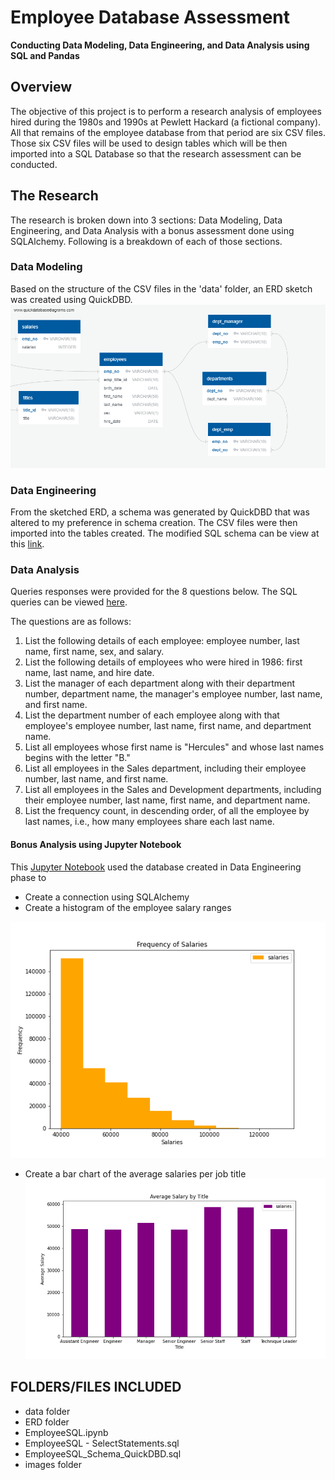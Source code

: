 # Employee Database Assessment
**Conducting Data Modeling, Data Engineering, and Data Analysis using SQL and Pandas**

## Overview
The objective of this project is to perform a research analysis of employees hired during the 1980s and 1990s at Pewlett Hackard (a fictional company). All that remains of the employee database from that period are six CSV files. Those six CSV files will be used to design tables which will be then imported into a SQL Database so that the research assessment can be conducted.

## The Research
The research is broken down into 3 sections: Data Modeling, Data Engineering, and Data Analysis with a bonus assessment done using SQLAlchemy. Following is a breakdown of each of those sections.

### Data Modeling
Based on the structure of the CSV files in the 'data' folder, an ERD sketch was created using QuickDBD.
<img src="https://github.com/WayBurke/EmployeeDatabase_SQL/blob/main/EmployeeSQL/ERD/QuickDBD-export.png">

### Data Engineering
From the sketched ERD, a schema was generated by QuickDBD that was altered to my preference in schema creation. The CSV files were then imported into the tables created. The modified SQL schema can be view at this [link](https://github.com/WayBurke/EmployeeDatabase_SQL/blob/main/EmployeeSQL/EmployeeSQL_Schema_QuickDBD.sql).

### Data Analysis
Queries responses were provided for the 8 questions below. The SQL queries can be viewed [here](https://github.com/WayBurke/EmployeeDatabase_SQL/blob/main/EmployeeSQL/EmployeeSQL%20-%20SelectStatements.sql).

The questions are as follows:
  1. List the following details of each employee: employee number, last name, first name, sex, and salary.
  2. List the following details of employees who were hired in 1986: first name, last name, and hire date.
  3. List the manager of each department along with their department number, department name, the manager's employee number, last name, and first name.
  4. List the department number of each employee along with that employee's employee number, last name, first name, and department name.
  5. List all employees whose first name is "Hercules" and whose last names begins with the letter "B."
  6. List all employees in the Sales department, including their employee number, last name, and first name.
  7. List all employees in the Sales and Development departments, including their employee number, last name, first name, and department name.
  8. List the frequency count, in descending order, of all the employee by last names, i.e., how many employees share each last name.


#### Bonus Analysis using Jupyter Notebook
This [Jupyter Notebook](https://github.com/WayBurke/EmployeeDatabase_SQL/blob/main/EmployeeSQL/EmployeeSQL.ipynb) used the database created in Data Engineering phase to 
* Create a connection using SQLAlchemy
* Create a histogram of the employee salary ranges
 <img src="https://github.com/WayBurke/EmployeeDatabase_SQL/blob/main/EmployeeSQL/images/Frequency%20of%20Salaries.png">

* Create a bar chart of the average salaries per job title
  <img src="https://github.com/WayBurke/EmployeeDatabase_SQL/blob/main/EmployeeSQL/images/Average%20Salary%20by%20Title.png">


## FOLDERS/FILES INCLUDED
* data folder
* ERD folder
* EmployeeSQL.ipynb
* EmployeeSQL - SelectStatements.sql
* EmployeeSQL_Schema_QuickDBD.sql
* images folder
